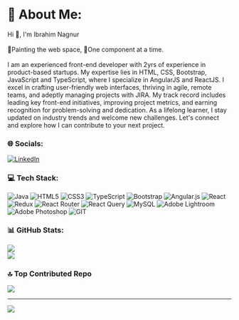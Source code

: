 # 💫 About Me:
Hi 👋, I'm Ibrahim Nagnur<br><br>🎨Painting the web space, 🚀One component at a time.<br><br>I am an experienced front-end developer with 2yrs of experience in product-based startups. My expertise lies in HTML, CSS, Bootstrap, JavaScript and TypeScript, where I specialize in AngularJS and ReactJS. I excel in crafting user-friendly web interfaces, thriving in agile, remote teams, and adeptly managing projects with JIRA. My track record includes leading key front-end initiatives, improving project metrics, and earning recognition for problem-solving and dedication. As a lifelong learner, I stay updated on industry trends and welcome new challenges. Let's connect and explore how I can contribute to your next project.


### 🌐 Socials:
[![LinkedIn](https://img.shields.io/badge/LinkedIn-%230077B5.svg?logo=linkedin&logoColor=white)](https://linkedin.com/in/ibrahim-nagnur-5b4886288) 

### 💻 Tech Stack:
![Java](https://img.shields.io/badge/java-%23ED8B00.svg?style=flat&logo=openjdk&logoColor=white) ![HTML5](https://img.shields.io/badge/html5-%23E34F26.svg?style=flat&logo=html5&logoColor=white) ![CSS3](https://img.shields.io/badge/css3-%231572B6.svg?style=flat&logo=css3&logoColor=white) ![TypeScript](https://img.shields.io/badge/typescript-%23007ACC.svg?style=flat&logo=typescript&logoColor=white) ![Bootstrap](https://img.shields.io/badge/bootstrap-%238511FA.svg?style=flat&logo=bootstrap&logoColor=white) ![Angular.js](https://img.shields.io/badge/angular.js-%23E23237.svg?style=flat&logo=angularjs&logoColor=white) ![React](https://img.shields.io/badge/react-%2320232a.svg?style=flat&logo=react&logoColor=%2361DAFB) ![Redux](https://img.shields.io/badge/redux-%23593d88.svg?style=flat&logo=redux&logoColor=white) ![React Router](https://img.shields.io/badge/React_Router-CA4245?style=flat&logo=react-router&logoColor=white) ![React Query](https://img.shields.io/badge/-React%20Query-FF4154?style=flat&logo=react%20query&logoColor=white) ![MySQL](https://img.shields.io/badge/mysql-%2300000f.svg?style=flat&logo=mysql&logoColor=white) ![Adobe Lightroom](https://img.shields.io/badge/Adobe%20Lightroom-31A8FF.svg?style=flat&logo=Adobe%20Lightroom&logoColor=white) ![Adobe Photoshop](https://img.shields.io/badge/adobe%20photoshop-%2331A8FF.svg?style=flat&logo=adobe%20photoshop&logoColor=white) ![GIT](https://img.shields.io/badge/Git-fc6d26?style=flat&logo=git&logoColor=white)

### 📊 GitHub Stats:
![](https://github-readme-streak-stats.herokuapp.com/?user=ibrahim-hn&theme=react&hide_border=false)<br/>
![](https://github-readme-stats.vercel.app/api/top-langs/?username=ibrahim-hn&theme=react&hide_border=false&include_all_commits=false&count_private=false&layout=compact)

### 🔝 Top Contributed Repo
![](https://github-contributor-stats.vercel.app/api?username=ibrahim-hn&limit=5&theme=dark&combine_all_yearly_contributions=true)

---
[![](https://visitcount.itsvg.in/api?id=ibrahim-hn&icon=0&color=0)](https://visitcount.itsvg.in)
